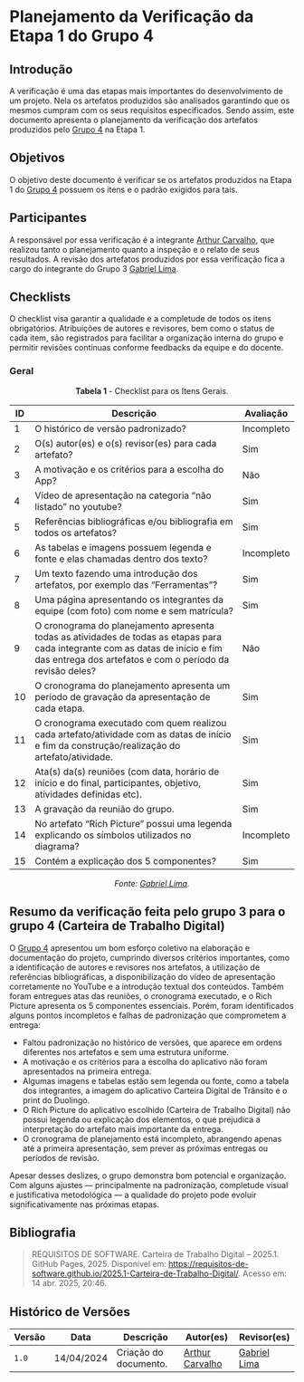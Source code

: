 # Planejamento da Verificação da Etapa 1 do Grupo 4

## Introdução

A verificação é uma das etapas mais importantes do desenvolvimento de um projeto. Nela os artefatos produzidos são analisados garantindo que os mesmos cumpram com os seus requisitos especificados. Sendo assim, este documento apresenta o planejamento da verificação dos artefatos produzidos pelo [Grupo 4](https://requisitos-de-software.github.io/2025.1-Carteira-de-Trabalho-Digital/) na Etapa 1.

## Objetivos

O objetivo deste documento é verificar se os artefatos produzidos na Etapa 1 do [Grupo 4](https://requisitos-de-software.github.io/2025.1-Carteira-de-Trabalho-Digital/) possuem os itens e o padrão exigidos para tais.


## Participantes

A responsável por essa verificação é a integrante [Arthur Carvalho](https://github.com/arthurlleite), que realizou tanto o planejamento quanto a inspeção e o relato de seus resultados. A revisão dos artefatos produzidos por essa verificação fica a cargo do integrante do Grupo 3 [Gabriel Lima](https://github.com/gabriel-lima258).

## Checklists

 O checklist visa garantir a qualidade e a completude de todos os itens obrigatórios. Atribuições de autores e revisores, bem como o status de cada item, são registrados para facilitar a organização interna do grupo e permitir revisões contínuas conforme feedbacks da equipe e do docente.

### Geral

<center>

**Tabela 1** - Checklist para os Itens Gerais.

| ID  | Descrição                                                                                              | Avaliação |
| --- | ------------------------------------------------------------------------------------------------------ | --------- | 
| 1   | O histórico de versão padronizado?                                                                      |     Incompleto      |
| 2   | O(s) autor(es) e o(s) revisor(es) para cada artefato?                                          |     Sim      |
| 3   | A motivação e os critérios para a escolha do App? |     Não      |
| 4   | Vídeo de apresentação na categoria “não listado” no youtube?                          |     Sim      |
| 5   | Referências bibliográficas e/ou bibliografia em todos os artefatos?                                                              |      Sim     |
| 6 | As tabelas e imagens possuem legenda e fonte e elas chamadas dentro dos texto? | Incompleto |
| 7 | Um texto fazendo uma introdução dos artefatos, por exemplo das “Ferramentas”? | Sim |
| 8 | Uma página apresentando os integrantes da equipe (com foto) com nome e sem matrícula? | Sim |
| 9 | O cronograma do planejamento apresenta todas as atividades de todas as etapas para cada integrante com as datas de início e fim das entrega dos artefatos e com o período da revisão deles? | Não |
| 10 | O cronograma do planejamento apresenta um período de gravação da apresentação de cada etapa. | Sim |
| 11 | O cronograma executado com quem realizou cada artefato/atividade com as datas de início e fim da construção/realização do artefato/atividade. | Sim |
| 12 | Ata(s) da(s) reuniões (com data, horário de início e do final, participantes, objetivo, atividades definidas etc). | Sim |
| 13 | A gravação da reunião do grupo. | Sim |
| 14 |  No artefato “Rich Picture” possui uma legenda explicando os símbolos utilizados no diagrama? | Incompleto |
| 15 | Contém a explicação dos 5 componentes?  | Sim |


_Fonte: [Gabriel Lima](https://github.com/gabriel-lima258)._

</center>

## Resumo da verificação feita pelo grupo 3 para o grupo 4 (Carteira de Trabalho Digital)

O [Grupo 4](https://requisitos-de-software.github.io/2025.1-Carteira-de-Trabalho-Digital/) apresentou um bom esforço coletivo na elaboração e documentação do projeto, cumprindo diversos critérios importantes, como a identificação de autores e revisores nos artefatos, a utilização de referências bibliográficas, a disponibilização do vídeo de apresentação corretamente no YouTube e a introdução textual dos conteúdos. Também foram entregues atas das reuniões, o cronograma executado, e o Rich Picture apresenta os 5 componentes essenciais.
Porém, foram identificados alguns pontos incompletos e falhas de padronização que comprometem a entrega:

- Faltou padronização no histórico de versões, que aparece em ordens diferentes nos artefatos e sem uma estrutura uniforme.
- A motivação e os critérios para a escolha do aplicativo não foram apresentados na primeira entrega.
- Algumas imagens e tabelas estão sem legenda ou fonte, como a tabela dos integrantes, a imagem do aplicativo Carteira Digital de Trânsito e o print do Duolingo.
- O Rich Picture do aplicativo escolhido (Carteira de Trabalho Digital) não possui legenda ou explicação dos elementos, o que prejudica a interpretação do artefato mais importante da entrega.
- O cronograma de planejamento está incompleto, abrangendo apenas até a primeira apresentação, sem prever as próximas entregas ou períodos de revisão.

Apesar desses deslizes, o grupo demonstra bom potencial e organização. Com alguns ajustes — principalmente na padronização, completude visual e justificativa metodológica — a qualidade do projeto pode evoluir significativamente nas próximas etapas.


## Bibliografia

> REQUISITOS DE SOFTWARE. Carteira de Trabalho Digital – 2025.1. GitHub Pages, 2025. Disponível em: https://requisitos-de-software.github.io/2025.1-Carteira-de-Trabalho-Digital/. Acesso em: 14 abr. 2025, 20:46.

## Histórico de Versões

| Versão | Data       | Descrição                                          | Autor(es)                                        | Revisor(es)                                    |
| ------ | ---------- | -------------------------------------------------- | ------------------------------------------------ | ---------------------------------------------- |
| `1.0`  | 14/04/2024 | Criação do documento.  | [Arthur Carvalho](https://github.com/arthurlleite)| [Gabriel Lima](https://github.com/gabriel-lima258) |